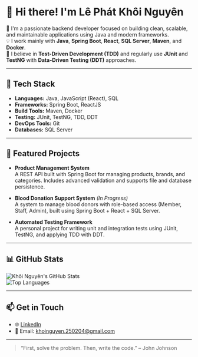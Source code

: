 # 👋 Hi there! I'm Lê Phát Khôi Nguyên

🎯 I'm a passionate backend developer focused on building clean, scalable, and maintainable applications using Java and modern frameworks.  
💡 I work mainly with **Java**, **Spring Boot**, **React**, **SQL Server**, **Maven**, and **Docker**.  
🧪 I believe in **Test-Driven Development (TDD)** and regularly use **JUnit** and **TestNG** with **Data-Driven Testing (DDT)** approaches.

---

## 🧰 Tech Stack

- **Languages:** Java, JavaScript (React), SQL  
- **Frameworks:** Spring Boot, ReactJS  
- **Build Tools:** Maven, Docker  
- **Testing:** JUnit, TestNG, TDD, DDT  
- **DevOps Tools:** Git  
- **Databases:** SQL Server

---

## 🚀 Featured Projects

- **Product Management System**  
  A REST API built with Spring Boot for managing products, brands, and categories. Includes advanced validation and supports file and database persistence.

- **Blood Donation Support System** *(In Progress)*  
  A system to manage blood donors with role-based access (Member, Staff, Admin), built using Spring Boot + React + SQL Server.

- **Automated Testing Framework**  
  A personal project for writing unit and integration tests using JUnit, TestNG, and applying TDD with DDT.

---

## 📊 GitHub Stats

![Khôi Nguyên's GitHub Stats](https://github-readme-stats.vercel.app/api?username=overcode250204&show_icons=true&theme=gruvbox&count_private=true)  
![Top Languages](https://github-readme-stats.vercel.app/api/top-langs/?username=overcode250204&layout=compact&theme=gruvbox)

---

## 📫 Get in Touch

- 🌐 [LinkedIn](https://www.linkedin.com/in/lê-nguyên-807441248)
- 📧 Email: khoinguyen.250204@gmail.com

---

> “First, solve the problem. Then, write the code.” – John Johnson
